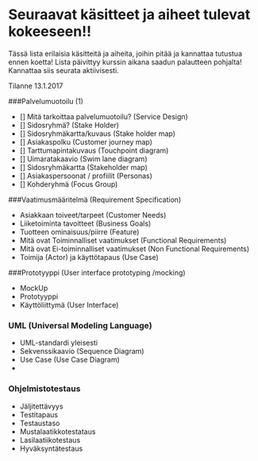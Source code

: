 # Seuraavat käsitteet ja aiheet tulevat kokeeseen!!

Tässä lista erilaisia käsitteitä ja aiheita, joihin pitää ja kannattaa tutustua ennen koetta!
Lista päivittyy kurssin aikana saadun palautteen pohjalta! Kannattaa siis seurata aktiivisesti.

Tilanne 13.1.2017

###Palvelumuotoilu (1)

- [] Mitä tarkoittaa palvelumuotoilu? (Service Design)
- [] Sidosryhmä? (Stake Holder)
- [] Sidosryhmäkartta/kuvaus (Stake holder map)
- []  Asiakaspolku (Customer journey map)
- [] Tarttumapintakuvaus (Touchpoint diagram)
- [] Uimaratakaavio (Swim lane diagram)
- [] Sidosryhmäkartta (Stakeholder map)
- [] Asiakaspersoonat / profiilit (Personas)
- [] Kohderyhmä (Focus Group)

###Vaatimusmääritelmä (Requirement Specification)

* Asiakkaan toiveet/tarpeet (Customer Needs)
* Liiketoiminta tavoitteet (Business Goals)
* Tuotteen ominaisuus/piirre (Feature)
* Mitä ovat Toiminnalliset vaatimukset (Functional Requirements)
* Mitä ovat Ei-toiminnalliset vaatimukset (Non Functional Requirements)
* Toimija (Actor) ja käyttötapaus (Use Case)


###Prototyyppi (User interface prototyping /mocking)

* MockUp
* Prototyyppi
* Käyttöliittymä (User Interface)


### UML (Universal Modeling Language)

* UML-standardi yleisesti
* Sekvenssikaavio (Sequence Diagram)
* Use Case (Use Case Diagram)
* 
 
### Ohjelmistotestaus

* Jäljitettävyys
* Testitapaus
* Testaustaso
* Mustalaatikkotestataus
* Lasilaatiikotestaus
* Hyväksyntätestaus
